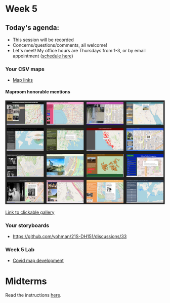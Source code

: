 # Week 5

## Today's agenda:

- This session will be recorded
- Concerns/questions/comments, all welcome!
- Let's meet! My office hours are Thursdays from 1-3, or by email appointment ([schedule here](https://calendly.com/yohda/officehours))

### Your CSV maps

- [Map links](https://github.com/yohman/21S-DH151/discussions/37)

#### Maproom honorable mentions

<a href="https://docs.google.com/presentation/d/1x9cQLKLdXvPjej3T05EjRB8Fl7PnNC4qMHFybx85w1s/edit?usp=sharing"><img src="images/gallery.png"></a>

[Link to clickable gallery](https://docs.google.com/presentation/d/1x9cQLKLdXvPjej3T05EjRB8Fl7PnNC4qMHFybx85w1s/edit?usp=sharing)

### Your storyboards

- https://github.com/yohman/21S-DH151/discussions/33

### Week 5 Lab

- [Covid map development](Lab)



# Midterms

Read the instructions [here](https://github.com/yohman/21S-DH151/tree/main/Midterm%20and%20Finals).
